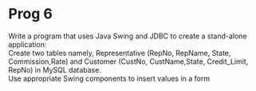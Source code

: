 # Prog 6
Write a program that uses Java Swing and JDBC to create a stand-alone application: <br/>
  Create two tables namely, Representative (RepNo, RepName, State, Commission,Rate) and Customer (CustNo, CustName,State, Credit_Limit, RepNo) in MySQL database.<br/>
  Use appropriate Swing components to insert values in a form
